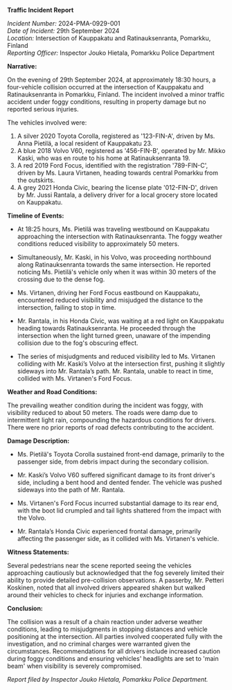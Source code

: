 **Traffic Incident Report**

*Incident Number:* 2024-PMA-0929-001  
*Date of Incident:* 29th September 2024  
*Location:* Intersection of Kauppakatu and Ratinauksenranta, Pomarkku, Finland  
*Reporting Officer:* Inspector Jouko Hietala, Pomarkku Police Department  

**Narrative:**

On the evening of 29th September 2024, at approximately 18:30 hours, a four-vehicle collision occurred at the intersection of Kauppakatu and Ratinauksenranta in Pomarkku, Finland. The incident involved a minor traffic accident under foggy conditions, resulting in property damage but no reported serious injuries.

The vehicles involved were:
1. A silver 2020 Toyota Corolla, registered as '123-FIN-A', driven by Ms. Anna Pietilä, a local resident of Kauppakatu 23.
2. A blue 2018 Volvo V60, registered as '456-FIN-B', operated by Mr. Mikko Kaski, who was en route to his home at Ratinauksenranta 19.
3. A red 2019 Ford Focus, identified with the registration '789-FIN-C', driven by Ms. Laura Virtanen, heading towards central Pomarkku from the outskirts.
4. A grey 2021 Honda Civic, bearing the license plate '012-FIN-D', driven by Mr. Jussi Rantala, a delivery driver for a local grocery store located on Kauppakatu.

**Timeline of Events:**

- At 18:25 hours, Ms. Pietilä was traveling westbound on Kauppakatu approaching the intersection with Ratinauksenranta. The foggy weather conditions reduced visibility to approximately 50 meters.
  
- Simultaneously, Mr. Kaski, in his Volvo, was proceeding northbound along Ratinauksenranta towards the same intersection. He reported noticing Ms. Pietilä's vehicle only when it was within 30 meters of the crossing due to the dense fog.

- Ms. Virtanen, driving her Ford Focus eastbound on Kauppakatu, encountered reduced visibility and misjudged the distance to the intersection, failing to stop in time.

- Mr. Rantala, in his Honda Civic, was waiting at a red light on Kauppakatu heading towards Ratinauksenranta. He proceeded through the intersection when the light turned green, unaware of the impending collision due to the fog's obscuring effect.

- The series of misjudgments and reduced visibility led to Ms. Virtanen colliding with Mr. Kaski’s Volvo at the intersection first, pushing it slightly sideways into Mr. Rantala’s path. Mr. Rantala, unable to react in time, collided with Ms. Virtanen's Ford Focus.

**Weather and Road Conditions:**

The prevailing weather condition during the incident was foggy, with visibility reduced to about 50 meters. The roads were damp due to intermittent light rain, compounding the hazardous conditions for drivers. There were no prior reports of road defects contributing to the accident.

**Damage Description:**

- Ms. Pietilä's Toyota Corolla sustained front-end damage, primarily to the passenger side, from debris impact during the secondary collision.
  
- Mr. Kaski’s Volvo V60 suffered significant damage to its front driver's side, including a bent hood and dented fender. The vehicle was pushed sideways into the path of Mr. Rantala.

- Ms. Virtanen's Ford Focus incurred substantial damage to its rear end, with the boot lid crumpled and tail lights shattered from the impact with the Volvo.

- Mr. Rantala’s Honda Civic experienced frontal damage, primarily affecting the passenger side, as it collided with Ms. Virtanen's vehicle.

**Witness Statements:**

Several pedestrians near the scene reported seeing the vehicles approaching cautiously but acknowledged that the fog severely limited their ability to provide detailed pre-collision observations. A passerby, Mr. Petteri Koskinen, noted that all involved drivers appeared shaken but walked around their vehicles to check for injuries and exchange information.

**Conclusion:**

The collision was a result of a chain reaction under adverse weather conditions, leading to misjudgments in stopping distances and vehicle positioning at the intersection. All parties involved cooperated fully with the investigation, and no criminal charges were warranted given the circumstances. Recommendations for all drivers include increased caution during foggy conditions and ensuring vehicles' headlights are set to 'main beam' when visibility is severely compromised.

*Report filed by Inspector Jouko Hietala, Pomarkku Police Department.*